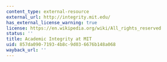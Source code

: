 ```yaml
---
content_type: external-resource
external_url: http://integrity.mit.edu/
has_external_license_warning: true
license: https://en.wikipedia.org/wiki/All_rights_reserved
status: ''
title: Academic Integrity at MIT
uid: 857da090-7193-4b8c-9d03-6676b148a068
wayback_url: ''
---
```

